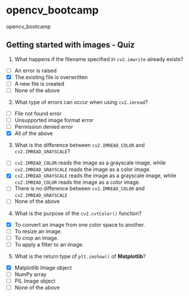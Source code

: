 # opencv_bootcamp
opencv_bootcamp
## Getting started with images - Quiz
1. What happens if the filename specified in `cv2.imwrite` already exists?
- [ ] An error is raised
- [x] The existing file is overwritten
- [ ] A new file is created
- [ ] None of the above

2. What type of errors can occur when using `cv2.imread`?
- [ ] File not found error
- [ ] Unsupported image format error
- [ ] Permission denied error
- [x] All of the above

3. What is the difference between `cv2.IMREAD_COLOR` and `cv2.IMREAD_GRAYSCALE`?
- [ ] `cv2.IMREAD_COLOR` reads the image as a grayscale image, while `cv2.IMREAD_GRAYSCALE` reads the image as a color image.
- [x] `cv2.IMREAD_GRAYSCALE` reads the image as a grayscale image, while `cv2.IMREAD_COLOR` reads the image as a color image.
- [ ] There is no difference between `cv2.IMREAD_COLOR` and `cv2.IMREAD_GRAYSCALE`
- [ ] None of the above

4. What is the purpose of the `cv2.cvtColor()` function?
- [x] To convert an image from one color space to another.
- [ ] To resize an image.
- [ ] To crop an image.
- [ ] To apply a filter to an image.

5. What is the return type of `plt.imshow()` of **Matplotlib**?
- [x] Matplotlib Image object
- [ ] NumPy array
- [ ] PIL Image object
- [ ] None of the above 